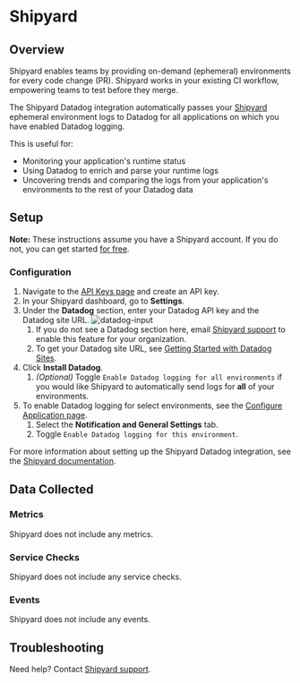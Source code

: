 # Shipyard

## Overview

Shipyard enables teams by providing on-demand (ephemeral) environments for every code change (PR). Shipyard works in your existing CI workflow, empowering teams to test before they merge.

The Shipyard Datadog integration automatically passes your [Shipyard][1] ephemeral environment logs to Datadog for all applications on which you have enabled Datadog logging.

This is useful for: 

- Monitoring your application's runtime status
- Using Datadog to enrich and parse your runtime logs
- Uncovering trends and comparing the logs from your application's environments to the rest of your Datadog data

## Setup

**Note:** These instructions assume you have a Shipyard account. If you do not, you can get started [for free][2].

### Configuration

1. Navigate to the [API Keys page][5] and create an API key.
2. In your Shipyard dashboard, go to **Settings**. 
3. Under the **Datadog** section, enter your Datadog API key and the Datadog site URL.
   ![datadog-input][6]
   1. If you do not see a Datadog section here, email [Shipyard support][3] to enable this feature for your organization.
   2. To get your Datadog site URL, see [Getting Started with Datadog Sites][4].
4. Click **Install Datadog**.
   1. *(Optional)* Toggle `Enable Datadog logging for all environments` if you would like Shipyard to automatically send logs for **all** of your environments.
5. To enable Datadog logging for select environments, see the [Configure Application page][10]. 
   1. Select the **Notification and General Settings** tab. 
   2. Toggle `Enable Datadog logging for this environment`.

For more information about setting up the Shipyard Datadog integration, see the [Shipyard documentation][7]. 

## Data Collected

### Metrics

Shipyard does not include any metrics.

### Service Checks

Shipyard does not include any service checks.

### Events

Shipyard does not include any events.

## Troubleshooting

Need help? Contact [Shipyard support][3].

[1]: https://shipyard.build/
[2]: https://shipyard.build/signup
[3]: mailto:support@shipyard.build
[4]: https://docs.datadoghq.com/getting_started/site/#access-the-datadog-site
[5]: https://app.datadoghq.com/organization-settings/api-keys
[6]: https://raw.githubusercontent.com/mesmith027/DataDog-integrations-extras/shipyard-integration/shipyard/images/datadog-input.png
[7]: https://docs.shipyard.build/docs/integrations/#send-logs-to-datadog
[8]: https://www.datadoghq.com/solutions/log-analysis-and-correlation/
[9]: https://www.datadoghq.com/solutions/shift-left-testing/
[10]: https://docs.shipyard.build/docs/config
